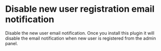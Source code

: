 # Disable new user registration email notification
Disable the new user email notification. Once you install this plugin it will disable the email notification when new user is registered from the admin panel.
